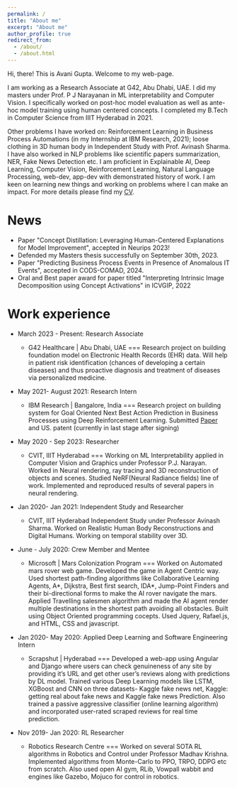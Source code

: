 ```yaml
---
permalink: /
title: "About me"
excerpt: "About me"
author_profile: true
redirect_from: 
  - /about/
  - /about.html
---
```

Hi, there!
This is Avani Gupta.
Welcome to my web-page.

I am working as a Research Associate at G42, Abu Dhabi, UAE. I did my masters under Prof. P J Narayanan in ML interpretability and Computer Vision. I specifically worked on post-hoc model evaluation as well as ante-hoc model training using human centered concepts. I completed my B.Tech in Computer Science from IIIT Hyderabad in 2021. 


Other problems I have worked on:  Reinforcement Learning in Business Process Automations (in my Internship at IBM Research, 2021); loose clothing in 3D human body in Independent Study with Prof. Avinash Sharma. I have also worked in NLP problems like scientific papers summarization, NER, Fake News Detection etc. I am proficient in Explainable AI, Deep Learning, Computer Vision, Reinforcement Learning, Natural Language Processing, web-dev, app-dev with demonstrated history of work.
I am keen on learning new things and working on problems where I can make an impact. For more details please find my [CV](https://avani17101.github.io/CV/).

News
======
* Paper "Concept Distillation: Leveraging Human-Centered Explanations for Model Improvement​", accepted in Neurips 2023!
* Defended my Masters thesis successfully on September 30th, 2023.
* Paper "Predicting Business Process Events in Presence of Anomalous IT Events", accepted in  CODS-COMAD, 2024.
* Oral and Best paper award for paper titled "Interpreting Intrinsic Image Decomposition using Concept Activations" in ICVGIP, 2022
  

Work experience
======
* March 2023 - Present: Research Associate
   * G42 Healthcare | Abu Dhabi, UAE
===
 Research project on building foundation model on Electronic Health Records (EHR) data. Will help in patient risk identification (chances of developing a certain diseases) and thus proactive diagnosis and treatment of diseases via personalized medicine.

* May 2021- August 2021: Research Intern 
  * IBM Research | Bangalore, India
===
 Research project on building system for Goal Oriented Next Best Action Prediction in Business Processes using Deep Reinforcement Learning. Submitted [Paper](https://www.researchgate.net/publication/360462271_Goal-Oriented_Next_Best_Activity_Recommendation_using_Reinforcement_Learning}{Preprint) and US. patent (currently in last stage after signing)


* May 2020 - Sep 2023: Researcher
  * CVIT, IIIT Hyderabad
===
  Working on ML Interpretability applied in Computer Vision and Graphics under Professor P.J. Narayan. Worked in Neural rendering, ray tracing and 3D reconstruction of objects and scenes. Studied NeRF(Neural Radiance fields) line of work. Implemented and reproduced results of several papers in neural rendering.


* Jan 2020- Jan 2021: Independent Study and Researcher
  * CVIT, IIIT Hyderabad
  Independent Study under Professor Avinash Sharma. Worked on Realistic Human Body Reconstructions and Digital Humans. Working on temporal stability over 3D.


* June - July 2020: Crew Member and Mentee
  * Microsoft | Mars Colonization Program
===
  Worked on Automated mars rover web game. Developed the game in Agent Centric way. Used shortest path-finding algorithms like Collaborative Learning Agents, A*, Dijkstra, Best first search, IDA*, Jump-Point Finders and their bi-directional forms to make the AI rover navigate the mars. Applied Travelling salesmen algorithm and made the AI agent render multiple destinations in the shortest path avoiding all obstacles. Built using Object Oriented programming cocepts. Used Jquery, Rafael.js, and HTML, CSS and javascript.
 


* Jan 2020- May 2020: Applied Deep Learning and Software Engineering Intern
  * Scrapshut | Hyderabad
===
  Developed a web-app using Angular and Django where users can check genuineness of any site by providing it’s URL and get other user’s reviews along with predictions by DL model. Trained various Deep Learning models like LSTM, XGBoost and CNN on three datasets- Kaggle fake news net, Kaggle: getting real about fake news and Kaggle fake news Prediction. Also trained a passive aggressive classifier (online learning algorithm) and incorporated user-rated scraped reviews for real time prediction.


* Nov 2019- Jan 2020: RL Researcher
  * Robotics Research Centre 
===
Worked on several SOTA RL algorithms in Robotics and Control under Professor Madhav Krishna.
Implemented algorithms from Monte-Carlo to PPO, TRPO, DDPG etc from scratch. Also used open AI gym, RLib, Vowpall wabbit and engines like Gazebo, Mojuco for control in robotics.




